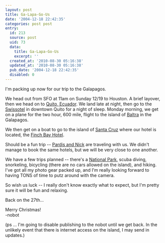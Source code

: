 ```yaml
---
layout: post
title: Ga-Lapa-Go-Us
date: '2004-12-18 22:42:35'
categories: post post
entry:
  id: 213
  source: post
  uid: 73
  data:
    title: Ga-Lapa-Go-Us
    excerpt: ''
  created_at: '2010-08-30 05:16:38'
  updated_at: '2010-08-30 05:16:38'
  pub_date: '2004-12-18 22:42:35'
  disabled: 0
---
```

I'm packing up now for our trip to the Galapagos.

We head out from SFO at 11am on Sunday 12/19 to Houston.  A brief
layover, then we head on to <a
href=http://www.earthcam.com/southamerica/ecuador/quito/>Quito,
Ecuador</a>.  We land late at night, then go to the <a
href=http://www.ladatco.com/ECUswissU.htm>Swissotel</a> in
downtown Quito for a night of sleep.  Monday morning, we get on a
plane for the two hour, 600 mile, flight to the island of <a
href=http://www.discovergalapagos.com/baltra.html>Baltra</a>
in the Galapagos.

We then get on a boat to go to the island of <a
href=http://www.go2galapagos.com/santa_cruz.html>Santa Cruz</a>
where our hotel is located, the <a
href=http://www.finchbayhotel.com/>Finch Bay Hotel</a>.

Should be a fun trip -- <a
href=http://nobot.2y.net/pictures/sf20021229/?19>Pardis and
Nick</a> are traveling with us.  We didn't manage to book the same
hotels, but we will be very close to one another.

We have a few trips planned -- there's a <a href=http://www.galapagosonline.com/Galapagos_Natural_History/National_Park/National_Park.html>National Park</a>, scuba diving, snorkeling, bicycling (there are no cars
allowed on the island), and hiking.  I've got all my photo gear
packed up, and I'm really looking forward to having TONS of time
to putz around with the camera.

So wish us luck -- I really don't know exactly what to expect, but
I'm pretty sure it will be fun and relaxing.

Back on the 27th...

Merry Christmas!<br>
-nobot

(ps ... I'm going to disable publishing to the nobot until we get
back.  In the unlikely event that there is internet access on the
island, I may send in updates.)
